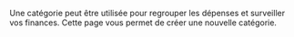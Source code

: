Une catégorie peut être utilisée pour regrouper les dépenses et surveiller vos finances. Cette page vous permet de créer une nouvelle catégorie.